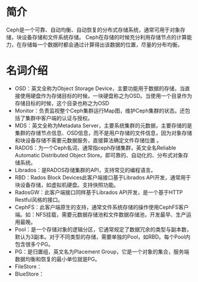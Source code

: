 # 简介

Ceph是一个可靠、自动均衡、自动恢复的分布式存储系统，通常可用于对象存储，块设备存储和文件系统存储。 Ceph在存储的时候充分利用存储节点的计算能力，在存储每一个数据时都会通过计算得出该数据的位置，尽量的分布均衡。

# 名词介绍

* OSD：英文全称为Object Storage Device，主要功能用于数据的存储，当直接使用硬盘作为存储目标的时候，一块硬盘称之为OSD。当使用一个目录作为存储目标的时候，这个目录也称之为OSD
* Monitor：负责监视整个Ceph集群运行Map图，维护Ceph集群的状态。还包括了集群中客户端的认证与授权。
* MDS：英文全称为Metadata Server，主要系统集群的元数据，主要存储的是集群的存储节点信息、OSD信息，而不是用户存储的文件信息，因为对象存储和块设备存储不需要元数据服务，直接算法确定文件存储位置 。
* RADOS：为一个Ceph名词，通常指ceph存储集群，英文全名Reliable Automatic Distributed Object Store。即可靠的、自动化的、分布式对象存储系统。
* Librados：是RADOS存储集群的API，支持常见的编程语言。
* RBD：Rados Block Devices此客户端接口基于Librados API开发，通常用于块设备存储，如虚拟机硬盘。支持快照功能。
* RadosGW：此客户端接口同样基于Librados API开发，是一个基于HTTP Restful风格的接口。
* CephFS：此客户端原生的支持，通常文件系统存储的操作使用CephFS客户端。如：NFS挂载，需要元数据存储池和文件数据存储池，开发最早、生产运用最晚。
* Pool：是一个存储对象的逻辑分区，它通常规定了数据冗余的类型与副本数，默认为3副本。对于不同类型的存储，需要单独的Pool，如RBD。每个Pool内包含很多个PG。
* PG：是归置组，英文名为Placement Group，它是一个对象的集合，服务端数据均衡和恢复的最小单位就是PG。
* FileStore：
* BlueStore：
